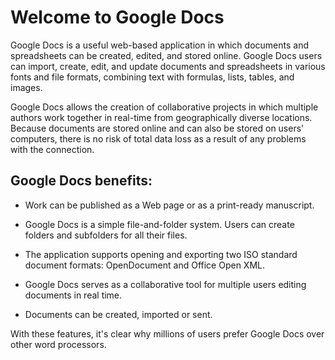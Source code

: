 # Welcome to Google Docs

Google Docs is a useful web-based application in which documents and spreadsheets can be created, edited, and stored online. Google Docs users can import, create, edit, and update documents and spreadsheets in various fonts and file formats, combining text with formulas, lists, tables, and images.

Google Docs allows the creation of collaborative projects in which multiple authors work together in real-time from geographically diverse locations. Because documents are stored online and can also be stored on users' computers, there is no risk of total data loss as a result of any problems with the connection.

## Google Docs benefits:

- Work can be published as a Web page or as a print-ready manuscript.

- Google Docs is a simple file-and-folder system. Users can create folders and subfolders for all their files.

- The application supports opening and exporting two ISO standard document formats: OpenDocument and Office Open XML.

- Google Docs serves as a collaborative tool for multiple users editing documents in real time.

- Documents can be created, imported or sent.

With these features, it's clear why millions of users prefer Google Docs over other word processors.

